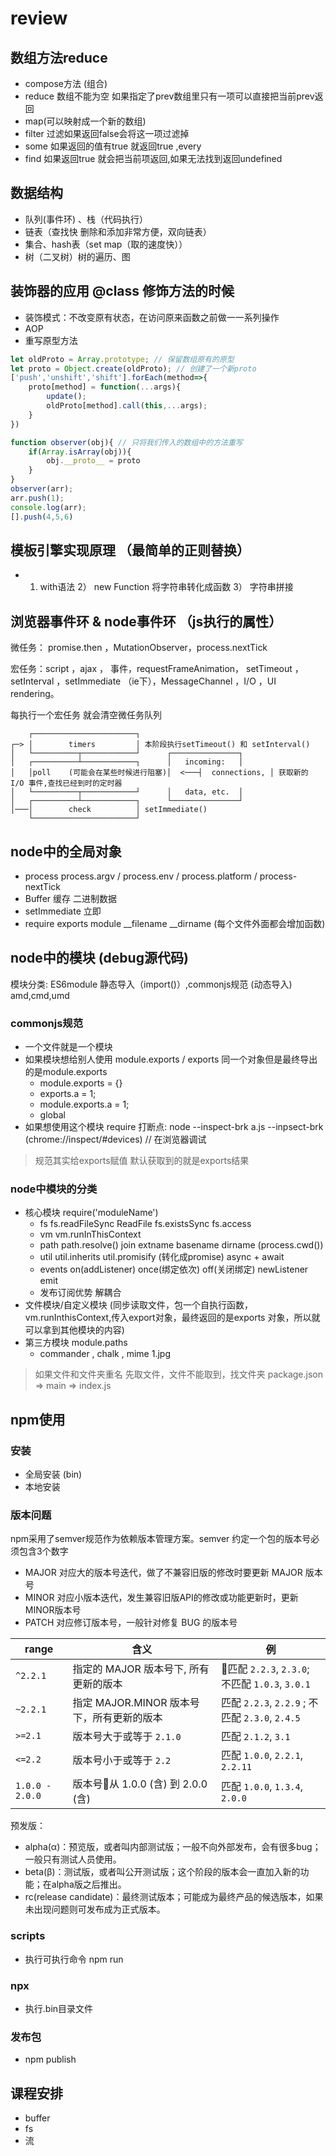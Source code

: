 # review
## 数组方法reduce
- compose方法 (组合)
- reduce  数组不能为空 如果指定了prev数组里只有一项可以直接把当前prev返回
- map(可以映射成一个新的数组)  
- filter 过滤如果返回false会将这一项过滤掉
- some 如果返回的值有true 就返回true ,every
- find 如果返回true 就会把当前项返回,如果无法找到返回undefined

## 数据结构
- 队列(事件环) 、栈（代码执行） 
- 链表（查找快 删除和添加非常方便，双向链表）
- 集合、hash表（set  map（取的速度快））
- 树（二叉树）树的遍历、图

## 装饰器的应用  @class 修饰方法的时候
- 装饰模式：不改变原有状态，在访问原来函数之前做一一系列操作
- AOP
- 重写原型方法 
```javascript
let oldProto = Array.prototype; // 保留数组原有的原型
let proto = Object.create(oldProto); // 创建了一个新proto
['push','unshift','shift'].forEach(method=>{
    proto[method] = function(...args){
        update();
        oldProto[method].call(this,...args);
    }
})

function observer(obj){ // 只将我们传入的数组中的方法重写
    if(Array.isArray(obj)){
        obj.__proto__ = proto
    }
}
observer(arr);
arr.push(1);
console.log(arr);
[].push(4,5,6)
```

## 模板引擎实现原理 （最简单的正则替换）
- 1) with语法 2） new Function 将字符串转化成函数 3） 字符串拼接

## 浏览器事件环 & node事件环 （js执行的属性）
微任务： promise.then ，MutationObserver，process.nextTick

宏任务：script ，ajax ， 事件，requestFrameAnimation， setTimeout ，setInterval ，setImmediate （ie下），MessageChannel ，I/O ，UI rendering。

每执行一个宏任务 就会清空微任务队列

```
    ┌───────────────────────┐
┌─> │        timers         │ 本阶段执行setTimeout() 和 setInterval() 
│   └──────────┬────────────┘      ┌───────────────┐
│   ┌──────────┴────────────┐      │   incoming:   │
│   │poll    (可能会在某些时候进行阻塞)│  <───┤  connections, │ 获取新的 I/O 事件,查找已经到时的定时器
│   └──────────┬────────────┘      │   data, etc.  │
│   ┌──────────┴────────────┐      └───────────────┘
│───│        check          │ setImmediate()
    └───────────────────────┘
```

## node中的全局对象
- process process.argv / process.env / process.platform / process-nextTick
- Buffer  缓存 二进制数据
- setImmediate  立即
- require exports module __filename __dirname (每个文件外面都会增加函数)

## node中的模块 (debug源代码)
模块分类: ES6module 静态导入（import()）,commonjs规范 (动态导入) amd,cmd,umd

### commonjs规范
- 一个文件就是一个模块
- 如果模块想给别人使用 module.exports / exports 同一个对象但是最终导出的是module.exports
    - module.exports = {}
    - exports.a = 1;
    - module.exports.a = 1;
    - global
- 如果想使用这个模块 require
打断点: node  --inspect-brk a.js
--inpsect-brk (chrome://inspect/#devices) // 在浏览器调试
> 规范其实给exports赋值 默认获取到的就是exports结果

### node中模块的分类
- 核心模块  require('moduleName')
    - fs fs.readFileSync ReadFile fs.existsSync fs.access
    - vm vm.runInThisContext
    - path path.resolve() join extname basename dirname (process.cwd())
    - util util.inherits util.promisify (转化成promise) async + await
    - events on(addListener) once(绑定依次) off(关闭绑定) newListener emit
    - 发布订阅优势  解耦合
- 文件模块/自定义模块 (同步读取文件，包一个自执行函数，vm.runInthisContext,传入export对象，最终返回的是exports 对象，所以就可以拿到其他模块的内容)
- 第三方模块 module.paths
    - commander , chalk , mime 1.jpg 

> 如果文件和文件夹重名 先取文件，文件不能取到，找文件夹 package.json => main => index.js


## npm使用
### 安装
- 全局安装 (bin)
- 本地安装

### 版本问题
npm采用了semver规范作为依赖版本管理方案。semver 约定一个包的版本号必须包含3个数字

- MAJOR 对应大的版本号迭代，做了不兼容旧版的修改时要更新 MAJOR 版本号
- MINOR 对应小版本迭代，发生兼容旧版API的修改或功能更新时，更新MINOR版本号
- PATCH 对应修订版本号，一般针对修复 BUG 的版本号


| range           | 含义                                      | 例                                              |
| --------------- | ----------------------------------------- | ----------------------------------------------- |
| `^2.2.1`        | 指定的 MAJOR 版本号下, 所有更新的版本     | 匹配 `2.2.3`, `2.3.0`; 不匹配 `1.0.3`, `3.0.1`  |
| `~2.2.1`        | 指定 MAJOR.MINOR 版本号下，所有更新的版本 | 匹配 `2.2.3`, `2.2.9` ; 不匹配 `2.3.0`, `2.4.5` |
| `>=2.1`         | 版本号大于或等于 `2.1.0`                  | 匹配 `2.1.2`, `3.1`                             |
| `<=2.2`         | 版本号小于或等于 `2.2`                    | 匹配 `1.0.0`, `2.2.1`, `2.2.11`                 |
| `1.0.0 - 2.0.0` | 版本号从 1.0.0 (含) 到 2.0.0 (含)         | 匹配 `1.0.0`, `1.3.4`, `2.0.0`                  |

预发版：
- alpha(α)：预览版，或者叫内部测试版；一般不向外部发布，会有很多bug；一般只有测试人员使用。
- beta(β)：测试版，或者叫公开测试版；这个阶段的版本会一直加入新的功能；在alpha版之后推出。
- rc(release candidate)：最终测试版本；可能成为最终产品的候选版本，如果未出现问题则可发布成为正式版本。

### scripts
- 执行可执行命令 npm run

### npx
- 执行.bin目录文件

### 发布包
- npm publish


## 课程安排
- buffer
- fs 
- 流